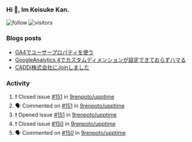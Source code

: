 ### Hi 👋, Im Keisuke Kan.

<!--
**9renpoto/9renpoto** is a ✨ _special_ ✨ repository because its `README.md` (this file) appears on your GitHub profile.

Here are some ideas to get you started:

- 🔭 I’m currently working on ...
- 🌱 I’m currently learning ...
- 👯 I’m looking to collaborate on ...
- 🤔 I’m looking for help with ...
- 💬 Ask me about ...
- 📫 How to reach me: ...
- 😄 Pronouns: ...
- ⚡ Fun fact: ...
-->

![follow](https://img.shields.io/github/followers/9renpoto?label=Follow&style=social)
![visitors](https://komarev.com/ghpvc/?username=9renpoto&label=Profile%20views&color=0e75b6&style=flat)

### Blogs posts

<!-- BLOG-POST-LIST:START -->
- [GA4でユーザープロパティを使う](https://9renpoto.dev/2021/02/21/google-analytics-4-user-properties/)
- [GoogleAnalytics 4でカスタムディメンションが設定できておらずハマる](https://9renpoto.dev/2021/02/13/google-analytics-4/)
- [CADDi株式会社にJoinしました](https://9renpoto.dev/2020/12/05/join/)
<!-- BLOG-POST-LIST:END -->

### Activity

<!--START_SECTION:activity-->
1. ❗️ Closed issue [#151](https://github.com/9renpoto/upptime/issues/151) in [9renpoto/upptime](https://github.com/9renpoto/upptime)
2. 🗣 Commented on [#151](https://github.com/9renpoto/upptime/issues/151) in [9renpoto/upptime](https://github.com/9renpoto/upptime)
3. ❗️ Opened issue [#151](https://github.com/9renpoto/upptime/issues/151) in [9renpoto/upptime](https://github.com/9renpoto/upptime)
4. ❗️ Closed issue [#150](https://github.com/9renpoto/upptime/issues/150) in [9renpoto/upptime](https://github.com/9renpoto/upptime)
5. 🗣 Commented on [#150](https://github.com/9renpoto/upptime/issues/150) in [9renpoto/upptime](https://github.com/9renpoto/upptime)
<!--END_SECTION:activity-->

<!--START_SECTION:waka-->
<!--END_SECTION:waka-->